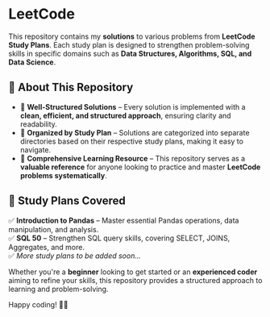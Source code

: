 # LeetCode

This repository contains my **solutions** to various problems from **LeetCode Study Plans**. Each study plan is designed to strengthen problem-solving skills in specific domains such as **Data Structures, Algorithms, SQL, and Data Science**.  

## **🚀 About This Repository**  
- 📌 **Well-Structured Solutions** – Every solution is implemented with a **clean, efficient, and structured approach**, ensuring clarity and readability.  
- 📌 **Organized by Study Plan** – Solutions are categorized into separate directories based on their respective study plans, making it easy to navigate.  
- 📌 **Comprehensive Learning Resource** – This repository serves as a **valuable reference** for anyone looking to practice and master **LeetCode problems systematically**.  

## **📂 Study Plans Covered**  
✅ **Introduction to Pandas** – Master essential Pandas operations, data manipulation, and analysis.  
✅ **SQL 50** – Strengthen SQL query skills, covering SELECT, JOINS, Aggregates, and more.  
✅ *More study plans to be added soon...*  

Whether you're a **beginner** looking to get started or an **experienced coder** aiming to refine your skills, this repository provides a structured approach to learning and problem-solving.  

Happy coding! 🚀✨  
